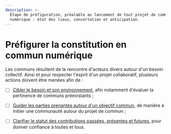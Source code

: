 ```yaml
---
description: >-
  Étape de préfiguration, préalable au lancement de tout projet de commun
  numérique : état des lieux, concertation et anticipation.
---
```


# Préfigurer la constitution en commun numérique

Les communs résultent de la rencontre d'acteurs divers autour d'un besoin collectif. Ainsi et pour respecter l'esprit d'un projet collaboratif, plusieurs actions doivent être menées afin de :

* [ ] [Cibler le besoin et son environnement](1-1-cibler-le-besoin-et-son-environnement.md), afin notamment d'évaluer la pertinence de communs préexistants ;
* [ ] [Guider les parties prenantes autour d'un objectif commun](1-2-guider-les-parties-prenantes-autour-d-un-objectif-commun.md), de manière à initier une communauté autour du projet de commun ;
* [ ] [Clarifier le statut des contributions passées, présentes et futures](1-3-clarifier-le-statut-des-contributions-passees-presentes-et-futures.md), pour donner confiance à toutes et tous.

